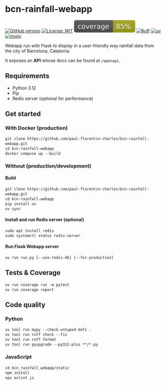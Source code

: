 # bcn-rainfall-webapp

[![GitHub version](https://badge.fury.io/gh/paul-florentin-charles%2Fbcn-rainfall-webapp.svg)](https://badge.fury.io/gh/paul-florentin-charles%2Fbcn-rainfall-webapp)
[![License: MIT](https://img.shields.io/badge/License-MIT-yellow.svg)](https://opensource.org/licenses/MIT)
[![coverage badge](coverage.svg)](https://github.com/nedbat/coveragepy)
[![Ruff](https://img.shields.io/endpoint?url=https://raw.githubusercontent.com/astral-sh/ruff/main/assets/badge/v2.json)](https://github.com/astral-sh/ruff)
[![uv](https://img.shields.io/endpoint?url=https://raw.githubusercontent.com/astral-sh/uv/main/assets/badge/v0.json)](https://github.com/astral-sh/uv)
[![mypy](https://www.mypy-lang.org/static/mypy_badge.svg)](https://mypy-lang.org/)

Webapp run with Flask to display in a user-friendly way rainfall data from the city of Barcelona, Catalonia.

It exposes an **API** whose docs can be found at `/openapi`.

## Requirements

- Python 3.12
- Pip
- Redis server (optional for performance)

## Get started

### With Docker (production)

```commandline
git clone https://github.com/paul-florentin-charles/bcn-rainfall-webapp.git  
cd bcn-rainfall-webapp
docker compose up --build
```

### Without (production/development)

#### Build

```commandline  
git clone https://github.com/paul-florentin-charles/bcn-rainfall-webapp.git  
cd bcn-rainfall-webapp  
pip install uv  
uv sync  
```  

#### Install and run Redis server (optional)

```commandline  
sudo apt install redis  
sudo systemctl status redis-server  
```  

#### Run Flask Webapp server

 ```commandline  
 uv run run.py [--use-redis-db] [--for-production]  
 ``` 

## Tests & Coverage

```commandline  
uv run coverage run -m pytest  
uv run coverage report  
```  

## Code quality

### Python

```commandline  
uv tool run mypy --check-untyped-defs .  
uv tool run ruff check --fix
uv tool run ruff format  
uv tool run pyupgrade --py312-plus **/*.py  
```  

### JavaScript

```commandline  
cd bcn_rainfall_webapp/static  
npm install  
npx eslint js  
```
